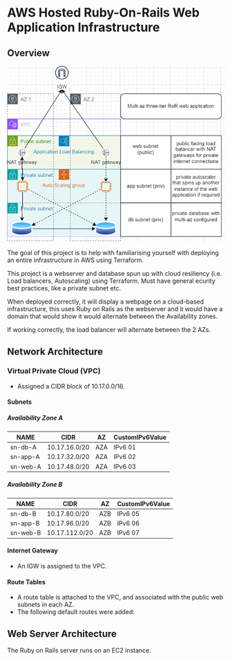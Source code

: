 # AWS Hosted Ruby-On-Rails Web Application Infrastructure 

## Overview
![Architecture of the project](/img/architecture.png)

The goal of this project is to help with familiarising 
yourself with deploying an entire infrastructure in 
AWS using Terraform.

This project is a webserver and database spun up with cloud resiliency 
(i.e. Load balancers, Autoscaling) using Terraform. Must have general 
ecurity best practices, like a private subnet etc. 

When deployed correctly, it will display a webpage on a cloud-based 
infrastructure, this uses Ruby on Rails as the webserver and it would 
have a domain that would show it would alternate between the Availability 
zones.

If working correctly, the load balancer will alternate between the 2 AZs.

## Network Architecture

### Virtual Private Cloud (VPC)
* Assigned a CIDR block of 10.17.0.0/16.

#### Subnets
##### Availability Zone A
| NAME | CIDR | AZ | CustomIPv6Value |
|------|------|----|-----------------|
|sn-db-A | 10.17.16.0/20 | AZA | IPv6 01 |
|sn-app-A | 10.17.32.0/20 | AZA | IPv6 02 |
|sn-web-A | 10.17.48.0/20 | AZA | IPv6 03 |

##### Availability Zone B
| NAME | CIDR | AZ | CustomIPv6Value |
|------|------|----|-----------------|
| sn-db-B | 10.17.80.0/20 | AZB | IPv6 05 |
| sn-app-B | 10.17.96.0/20 | AZB | IPv6 06 |
| sn-web-B | 10.17.112.0/20 | AZB | IPv6 07 |

#### Internet Gateway
* An IGW is assigned to the VPC.

#### Route Tables
* A route table is attached to the VPC, and associated with the public web
subnets in each AZ.
* The following default routes were added:

## Web Server Architecture
The Ruby on Rails server runs on an EC2 instance.
